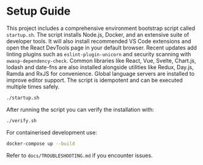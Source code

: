 # Setup Guide

This project includes a comprehensive environment bootstrap script called `startup.sh`.
The script installs Node.js, Docker, and an extensive suite of developer tools.
It will also install recommended VS Code extensions and open the React DevTools page in your default browser. Recent updates add linting plugins such as `eslint-plugin-unicorn` and security scanning with `owasp-dependency-check`. Common libraries like React, Vue, Svelte, Chart.js, lodash and date-fns are also installed alongside utilities like Redux, Day.js, Ramda and RxJS for convenience. Global language servers are installed to improve editor support.
The script is idempotent and can be executed multiple times safely.

```bash
./startup.sh
```

After running the script you can verify the installation with:

```bash
./verify.sh
```

For containerised development use:

```bash
docker-compose up --build
```

Refer to `docs/TROUBLESHOOTING.md` if you encounter issues.
